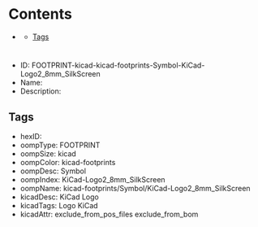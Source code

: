 



Contents
========

* [](#)
	* [Tags](#tags)

# 

- ID: FOOTPRINT-kicad-kicad-footprints-Symbol-KiCad-Logo2_8mm_SilkScreen
- Name: 
- Description: 

## Tags

- hexID: 
- oompType: FOOTPRINT
- oompSize: kicad
- oompColor: kicad-footprints
- oompDesc: Symbol
- oompIndex: KiCad-Logo2_8mm_SilkScreen
- oompName: kicad-footprints/Symbol/KiCad-Logo2_8mm_SilkScreen
- kicadDesc: KiCad Logo
- kicadTags: Logo KiCad
- kicadAttr: exclude_from_pos_files exclude_from_bom
